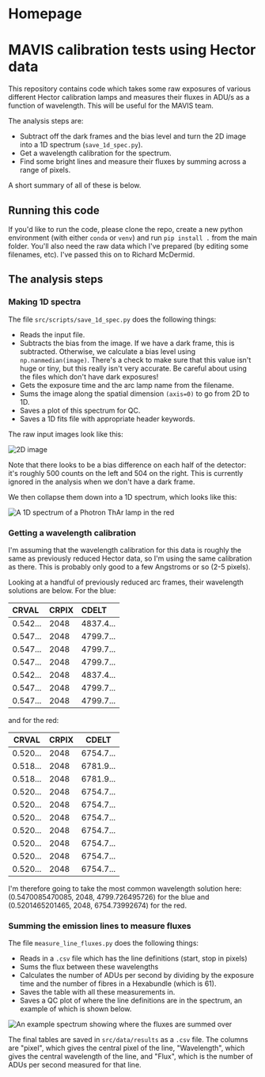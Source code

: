 # Homepage

# MAVIS calibration tests using Hector data

This repository contains code which takes some raw exposures of various different Hector calibration lamps and measures their fluxes in ADU/s as a function of wavelength. This will be useful for the MAVIS team.

The analysis steps are:

* Subtract off the dark frames and the bias level and turn the 2D image into a 1D spectrum (`save_1d_spec.py`).
* Get a wavelength calibration for the spectrum.
* Find some bright lines and measure their fluxes by summing across a range of pixels.

A short summary of all of these is below.

## Running this code

If you'd like to run the code, please clone the repo, create a new python environment (with either `conda` or `venv`) and run `pip install .` from the main folder. You'll also need the raw data which I've prepared (by editing some filenames, etc). I've passed this on to Richard McDermid. 

## The analysis steps

### Making 1D spectra

The file `src/scripts/save_1d_spec.py` does the following things:

* Reads the input file.
* Subtracts the bias from the image. If we have a dark frame, this is subtracted. Otherwise, we calculate a bias level using `np.nanmedian(image)`. There's a check to make sure that this value isn't huge or tiny, but this really isn't very accurate. Be careful about using the files which don't have dark exposures!
* Gets the exposure time and the arc lamp name from the filename.
* Sums the image along the spatial dimension `(axis=0)` to go from 2D to 1D.
* Saves a plot of this spectrum for QC.
* Saves a 1D fits file with appropriate header keywords.

The raw input images look like this:

![2D image](docs/images/2d_image.png)

Note that there looks to be a bias difference on each half of the detector: it's roughly 500 counts on the left and 504 on the right. This is currently ignored in the analysis when we don't have a dark frame. 

We then collapse them down into a 1D spectrum, which looks like this:

![A 1D spectrum of a Photron ThAr lamp in the red](docs/images/Photron_ThAr_Red_60s_02_1d_spec.png)

### Getting a wavelength calibration

I'm assuming that the wavelength calibration for this data is roughly the same as previously reduced Hector data, so I'm using the same calibration as there. This is probably only good to a few Angstroms or so (2-5 pixels).

Looking at a handful of previously reduced arc frames, their wavelength solutions are below. For the blue:

| CRVAL      | CRPIX        | CDELT |
| :----------- | :----------- | :------ |
| 0.542... | 2048 | 4837.4... |
| 0.547... | 2048 | 4799.7... |
| 0.547... | 2048 | 4799.7... |
| 0.547... | 2048 | 4799.7... |
| 0.542... | 2048 | 4837.4... |
| 0.547... | 2048 | 4799.7... |
| 0.547... | 2048 | 4799.7... |

and for the red:

| CRVAL      | CRPIX        | CDELT |
| ----------- | ----------- | ------ |
| 0.520... |  2048 | 6754.7... |
| 0.518... |  2048 | 6781.9... |
| 0.518... |  2048 | 6781.9... |
| 0.520... |  2048 | 6754.7... |
| 0.520... |  2048 | 6754.7... |
| 0.520... |  2048 | 6754.7... |
| 0.520... |  2048 | 6754.7... |
| 0.520... |  2048 | 6754.7... |
| 0.520... |  2048 | 6754.7... |
| 0.520... |  2048 | 6754.7... |

I'm therefore going to take the most common wavelength solution here: (0.5470085470085, 2048, 4799.726495726) for the blue and (0.5201465201465, 2048, 6754.73992674) for the red.



### Summing the emission lines to measure fluxes

The file `measure_line_fluxes.py` does the following things:

* Reads in a `.csv` file which has the line definitions (start, stop in pixels)
* Sums the flux between these wavelengths
* Calculates the number of ADUs per second by dividing by the exposure time and the number of fibres in a Hexabundle (which is 61).
* Saves the table with all these measurements in.
* Saves a QC plot of where the line definitions are in the spectrum, an example of which is shown below.

![An example spectrum showing where the fluxes are summed over](docs/images/Newport_Ne_Blue_300s_02_1dspec_cal_fluxes.png)

The final tables are saved in `src/data/results` as a `.csv` file. The columns are "pixel", which gives the central pixel of the line, "Wavelength", which gives the central wavelength of the line, and "Flux", which is the number of ADUs per second measured for that line.